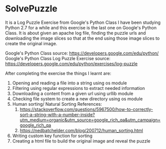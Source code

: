 # SolvePuzzle
It is a Log Puzzle Exercise from Google's Python Class
I have been studying Python 2.7 for a while and this exercise is the last one on Google's Python Class. 
It is about given an apache log file, finding the puzzle urls and downloading the image slices so that at the end using those image slices to create the original image.

Google's Python Class source: https://developers.google.com/edu/python/
Google's Python Class Log Puzzle Exercise source: https://developers.google.com/edu/python/exercises/log-puzzle

After completing the exercise the things I learnt are:
  1) Opening and reading a file into a string using os module
  2) Filtering using regular expressions to extract needed information
  3) Downloading a content from a given url using urllib module
  4) Checking file system to create a new directory using os module
  5) Human sorting/ Natural Sorting
      References: 
      1) https://stackoverflow.com/questions/5967500/how-to-correctly-sort-a-string-with-a-number-inside?utm_medium=organic&utm_source=google_rich_qa&utm_campaign=google_rich_qa
      2) https://nedbatchelder.com/blog/200712/human_sorting.html
  6) Writing custom key function for sorting
  7) Creating a html file to build the original image and reveal the puzzle
  
